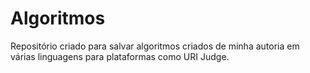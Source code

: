 # Algoritmos
Repositório criado para salvar algoritmos criados de minha autoria em várias linguagens para plataformas como URI Judge.
